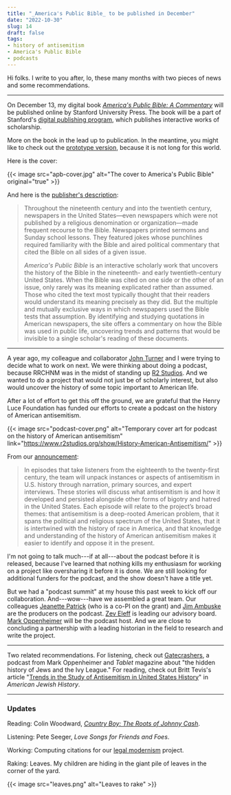 ```yaml
---
title: "_America's Public Bible_ to be published in December"
date: "2022-10-30"
slug: 14
draft: false
tags:
- history of antisemitism
- America's Public Bible
- podcasts
---
```


Hi folks. I write to you after, lo, these many months with two pieces of news and some recommendations.

------------

On December 13, my digital book [_America's Public Bible: A Commentary_](https://www.sup.org/books/title/?id=28910) will be published online by Stanford University Press. The book will be a part of Stanford's [digital publishing program](https://www.sup.org/digital/), which publishes interactive works of scholarship.

More on the book in the lead up to publication. In the meantime, you might like to check out the [prototype version](https://americaspublicbible.org/), because it is not long for this world.

Here is the cover: 

{{< image src="apb-cover.jpg" alt="The cover to America's Public Bible" original="true" >}}

And here is the [publisher's description](https://www.sup.org/books/title/?id=28910):

> Throughout the nineteenth century and into the twentieth century, newspapers in the United States—even newspapers which were not published by a religious denomination or organization—made frequent recourse to the Bible. Newspapers printed sermons and Sunday school lessons. They featured jokes whose punchlines required familiarity with the Bible and aired political commentary that cited the Bible on all sides of a given issue.
> 
> _America's Public Bible_ is an interactive scholarly work that uncovers the history of the Bible in the nineteenth- and early twentieth-century United States. When the Bible was cited on one side or the other of an issue, only rarely was its meaning explicated rather than assumed. Those who cited the text most typically thought that their readers would understand its meaning precisely as they did. But the multiple and mutually exclusive ways in which newspapers used the Bible tests that assumption. By identifying and studying quotations in American newspapers, the site offers a commentary on how the Bible was used in public life, uncovering trends and patterns that would be invisible to a single scholar's reading of these documents.

<!--more-->

------------

A year ago, my colleague and collaborator [John Turner](http://johngturner.com) and I were trying to decide what to work on next. We were thinking about doing a podcast, because RRCHNM was in the midst of standing up [R2 Studios](https://www.r2studios.org). And we wanted to do a project that would not just be of scholarly interest, but also would uncover the history of some topic important to American life. 

After a lot of effort to get this off the ground, we are grateful that the Henry Luce Foundation has funded our efforts to create a podcast on the history of American antisemitism. 

{{< image src="podcast-cover.png" alt="Temporary cover art for podcast on the history of American antisemitism" link="https://www.r2studios.org/show/History-American-Antisemitism/" >}}

From our [announcement](https://rrchnm.org/news/r2-studios-receives-grant-for-podcast-on-history-of-american-antisemitism/):

> In episodes that take listeners from the eighteenth to the twenty-first century, the team will unpack instances or aspects of antisemitism in U.S. history through narration, primary sources, and expert interviews. These stories will discuss what antisemitism is and how it developed and persisted alongside other forms of bigotry and hatred in the United States. Each episode will relate to the project’s broad themes: that antisemitism is a deep-rooted American problem, that it spans the political and religious spectrum of the United States, that it is intertwined with the history of race in America, and that knowledge and understanding of the history of American antisemitism makes it easier to identify and oppose it in the present.  

I'm not going to talk much---if at all---about the podcast before it is released, because I've learned that nothing kills my enthusiasm for working on a project like oversharing it before it is done. We are still looking for additional funders for the podcast, and the show doesn't have a title yet.

But we had a "podcast summit" at my house this past week to kick off our collaboration. And---wow---have we assembled a great team. Our colleagues [Jeanette Patrick](https://www.linkedin.com/in/jeanettepatrick) (who is a co-PI on the grant) and [Jim Ambuske](https://www.jamespambuske.com) are the producers on the podcast. [Zev Eleff](https://www.gratz.edu/about/office-of-the-president) is leading our advisory board. [Mark Oppenheimer](https://www.markoppenheimer.com/) will be the podcast host. And we are close to concluding a partnership with a leading historian in the field to research and write the project.

-----------

Two related recommendations. For listening, check out [Gatecrashers](https://www.tabletmag.com/sections/community/articles/gatecrashers-podcast-jews-ivy-league), a podcast from Mark Oppenheimer and _Tablet_ magazine about "the hidden history of Jews and the Ivy League." For reading, check out Britt Tevis's article "[Trends in the Study of Antisemitism in United States History](https://muse.jhu.edu/article/804163)" in _American Jewish History_.

-----------

### Updates

Reading: Colin Woodward, [_Country Boy: The Roots of Johnny Cash_](https://www.uapress.com/product/country-boy/).

Listening: Pete Seeger, _Love Songs for Friends and Foes_.

Working: Computing citations for our [legal modernism](https://legalmodernism.org) project.

Raking: Leaves. My children are hiding in the giant pile of leaves in the corner of the yard.

{{< image src="leaves.png" alt="Leaves to rake" >}}

